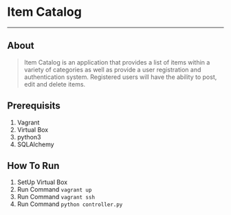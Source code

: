 **Item Catalog**
====================
----------

About
-------

> Item Catalog is an application that provides a list of items within a variety of categories as well as provide a user registration and authentication system. Registered users will have the ability to post, edit and delete items.

Prerequisits
------------

 1. Vagrant
 2. Virtual Box
 3. python3
 4. SQLAlchemy


How To Run
-------

 1. SetUp Virtual Box
 2. Run Command `vagrant up`
 3. Run Command `vagrant ssh`
 4. Run Command `python controller.py`